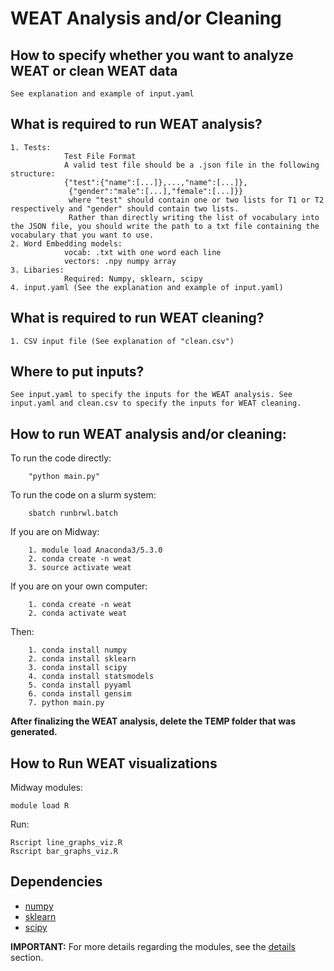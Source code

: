 # WEAT Analysis and/or Cleaning

## How to specify whether you want to analyze WEAT or clean WEAT data
	See explanation and example of input.yaml

## What is required to run WEAT analysis?
	1. Tests:
			    Test File Format
				A valid test file should be a .json file in the following structure:
				{"test":{"name":[...]},...,"name":[...]},
				 {"gender":"male":[...],"female":[...]}}
				 where "test" should contain one or two lists for T1 or T2 respectively and "gender" should contain two lists.
				 Rather than directly writing the list of vocabulary into the JSON file, you should write the path to a txt file containing the vocabulary that you want to use.
	2. Word Embedding models:
				vocab: .txt with one word each line
				vectors: .npy numpy array
	3. Libaries:
				Required: Numpy, sklearn, scipy
	4. input.yaml (See the explanation and example of input.yaml)

## What is required to run WEAT cleaning?
	1. CSV input file (See explanation of "clean.csv")

## Where to put inputs?
	See input.yaml to specify the inputs for the WEAT analysis. See input.yaml and clean.csv to specify the inputs for WEAT cleaning.

## How to run WEAT analysis and/or cleaning:

To run the code directly:

		"python main.py"

To run the code on a slurm system:
	
		sbatch runbrwl.batch

If you are on Midway:

		1. module load Anaconda3/5.3.0
		2. conda create -n weat
		3. source activate weat
	
If you are on your own computer:

		1. conda create -n weat
		2. conda activate weat
	
Then:

		1. conda install numpy
		2. conda install sklearn
		3. conda install scipy
		4. conda install statsmodels
		5. conda install pyyaml
		6. conda install gensim
		7. python main.py

**After finalizing the WEAT analysis, delete the TEMP folder that was generated.**

## How to Run WEAT visualizations

Midway modules:

	module load R

Run:
  ```
  Rscript line_graphs_viz.R
  Rscript bar_graphs_viz.R
  ```	

## Dependencies
- [numpy](https://numpy.org/)
- [sklearn](https://scikit-learn.org/)
- [scipy](https://www.scipy.org)

**IMPORTANT:** For more details regarding the modules, see the [details](https://github.com/miielab/miienlp/blob/main/documentation/developer_documentation/weat.md) section.
